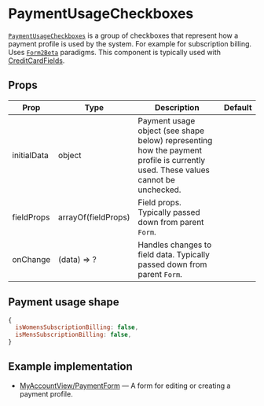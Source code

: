 # PaymentUsageCheckboxes

[`PaymentUsageCheckboxes`](/src/components/Payment/PaymentUsageCheckboxes/index.js) is a group of checkboxes that represent how a payment profile is used by the system. For example for subscription billing. Uses [`Form2Beta`](/docs/components/Form.md) paradigms. This component is typically used with [CreditCardFields](/docs/components/CreditCardFields.md).

## Props

Prop|Type|Description|Default
---|---|---|---
initialData|object|Payment usage object (see shape below) representing how the payment profile is currently used. These values cannot be unchecked.|
fieldProps|arrayOf(fieldProps)|Field props. Typically passed down from parent `Form`.|
onChange|(data) => ?|Handles changes to field data. Typically passed down from parent `Form`.|

## Payment usage shape

```jsx
{
  isWomensSubscriptionBilling: false,
  isMensSubscriptionBilling: false,
}
```

## Example implementation

- [MyAccountView/PaymentForm](/src/views/account/MyAccountView/PaymentDetails/PaymentForm/index.js) — A form for editing or creating a payment profile.
